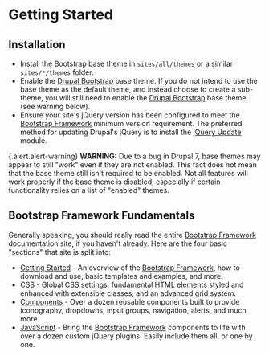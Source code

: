 <!-- @file The "Getting Started" topic. -->
<!-- @defgroup -->
# Getting Started

## Installation
- Install the Bootstrap base theme in `sites/all/themes` or a similar
  `sites/*/themes` folder.
- Enable the [Drupal Bootstrap] base theme. If you do not intend to use the base
  theme as the default theme, and instead choose to create a sub-theme, you will
  still need to enable the [Drupal Bootstrap] base theme (see warning below).
- Ensure your site's jQuery version has been configured to meet the
  [Bootstrap Framework] minimum version requirement. The preferred method for
  updating Drupal's jQuery is to install the [jQuery Update] module.

{.alert.alert-warning} **WARNING:** Due to a bug in Drupal 7, base themes may
appear to still "work" even if they are not enabled. This fact does not mean
that the base theme still isn't required to be enabled. Not all features will
work properly if the base theme is disabled, especially if certain
functionality relies on a list of "enabled" themes.

## Bootstrap Framework Fundamentals
Generally speaking, you should really read the entire [Bootstrap Framework]
documentation site, if you haven't already. Here are the four basic "sections"
that site is split into:

- [Getting Started](https://getbootstrap.com/docs/3.3/getting-started) - An overview of
  the [Bootstrap Framework], how to download and use, basic templates and
  examples, and more.
- [CSS](https://getbootstrap.com/docs/3.3/css/) - Global CSS settings, fundamental HTML
  elements styled and enhanced with extensible classes, and an advanced grid
  system.
- [Components](https://getbootstrap.com/docs/3.3/components/) - Over a dozen reusable
  components built to provide iconography, dropdowns, input groups, navigation,
  alerts, and much more.
- [JavaScript](https://getbootstrap.com/docs/3.3/javascript/) - Bring the
  [Bootstrap Framework] components to life with over a dozen custom jQuery
  plugins. Easily include them all, or one by one.

[Drupal Bootstrap]: https://www.drupal.org/project/bootstrap
[Bootstrap Framework]: https://getbootstrap.com/docs/3.3/
[jQuery Update]: https://www.drupal.org/project/jquery_update
